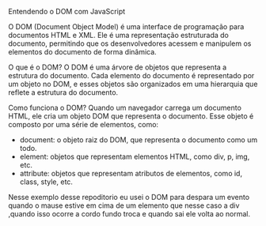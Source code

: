 Entendendo o DOM com JavaScript

O DOM (Document Object Model) é uma interface de programação para documentos HTML e XML. Ele é uma representação 
estruturada do documento, permitindo que os desenvolvedores 
acessem e manipulem os elementos do documento de forma dinâmica.

O que é o DOM?
O DOM é uma árvore de objetos que representa a estrutura do documento. Cada elemento do documento é representado por 
um objeto no DOM, e esses objetos são organizados em 
uma hierarquia que reflete a estrutura do documento.

Como funciona o DOM?
Quando um navegador carrega um documento HTML, ele cria um objeto DOM que representa o documento. Esse objeto é composto por uma série de elementos, como:

- document: o objeto raiz do DOM, que representa o documento como um todo.
- element: objetos que representam elementos HTML, como div, p, img, etc.
- attribute: objetos que representam atributos de elementos, como id, class, style, etc.


Nesse exemplo desse repoditorio eu usei o DOM para despara um evento quando o mause estive em cima de um elemento que nesse caso a div ,quando isso ocorre a cordo fundo
troca e quando sai ele volta ao normal.
